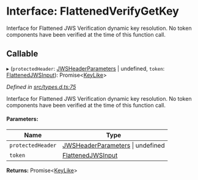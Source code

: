 # Interface: FlattenedVerifyGetKey

Interface for Flattened JWS Verification dynamic key resolution.
No token components have been verified at the time of this function call.

## Callable

▸ (`protectedHeader`: [JWSHeaderParameters](_types_d_.jwsheaderparameters.md) \| undefined, `token`: [FlattenedJWSInput](_types_d_.flattenedjwsinput.md)): Promise\<[KeyLike](../types/_types_d_.keylike.md)>

*Defined in [src/types.d.ts:75](https://github.com/panva/jose/blob/v3.0.2/src/types.d.ts#L75)*

Interface for Flattened JWS Verification dynamic key resolution.
No token components have been verified at the time of this function call.

#### Parameters:

Name | Type |
------ | ------ |
`protectedHeader` | [JWSHeaderParameters](_types_d_.jwsheaderparameters.md) \| undefined |
`token` | [FlattenedJWSInput](_types_d_.flattenedjwsinput.md) |

**Returns:** Promise\<[KeyLike](../types/_types_d_.keylike.md)>
